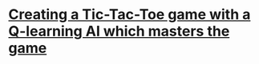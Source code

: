 # [Creating a Tic-Tac-Toe game with a Q-learning AI which masters the game](https://towardsdatascience.com/creating-a-tic-tac-toe-game-with-a-q-learning-ai-which-masters-the-game-9b0567d24de)
